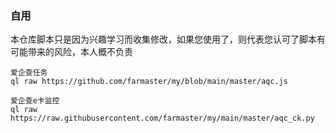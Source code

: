 ### 自用     
本仓库脚本只是因为兴趣学习而收集修改，如果您使用了，则代表您认可了脚本有可能带来的风险，本人概不负责                                       

```
爱企查任务
ql raw https://github.com/farmaster/my/blob/main/master/aqc.js

爱企查e卡监控
ql raw https://raw.githubusercontent.com/farmaster/my/main/master/aqc_ck.py
```
